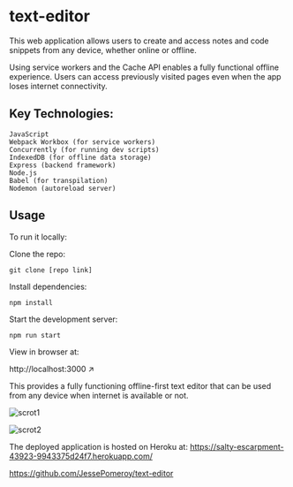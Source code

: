 # text-editor
This web application allows users to create and access notes and code snippets from any device, whether online or offline.

Using service workers and the Cache API enables a fully functional offline experience. Users can access previously visited pages even when the app loses internet connectivity.

## Key Technologies:

    JavaScript
    Webpack Workbox (for service workers)
    Concurrently (for running dev scripts)
    IndexedDB (for offline data storage)
    Express (backend framework)
    Node.js
    Babel (for transpilation)
    Nodemon (autoreload server)

## Usage

To run it locally:

Clone the repo:

```git clone [repo link]```

Install dependencies:

```npm install```

Start the development server:

```npm run start```

View in browser at:

http://localhost:3000 ↗

This provides a fully functioning offline-first text editor that can be used from any device when internet is available or not.

![`scrot1`](https://github.com/JessePomeroy/text-editor/blob/main/assets/scrot1.png)

![`scrot2`](https://github.com/JessePomeroy/text-editor/blob/main/assets/scrot2.png)


The deployed application is hosted on Heroku at:
https://salty-escarpment-43923-9943375d24f7.herokuapp.com/

https://github.com/JessePomeroy/text-editor
